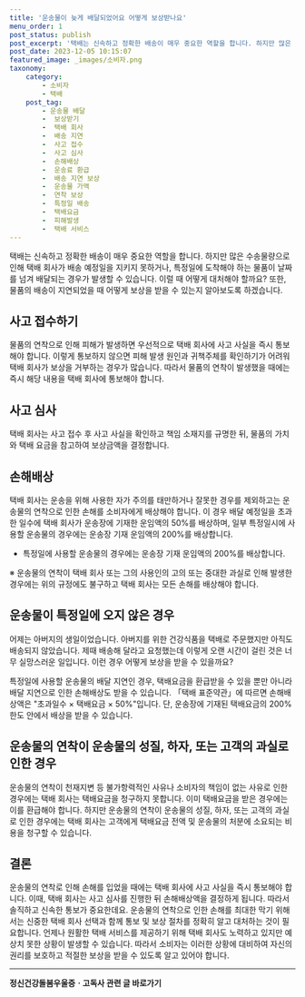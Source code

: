 ```yaml
---
title: '운송물이 늦게 배달되었어요 어떻게 보상받나요'
menu_order: 1
post_status: publish
post_excerpt: '택배는 신속하고 정확한 배송이 매우 중요한 역할을 합니다. 하지만 많은 수송물량으로 인해 택배 회사가 배송 예정일을 지키지 못하거나, 특정일에 도착해야 하는 물품이 날짜를 넘겨 배달되는 경우가 발생할 수 있습니다. 이럴 때 어떻게 대처해야 할까요  또한, 물품의 배송이 지연되었을 때 어떻게 보상을 받을 수 있는지 알아보도록 하겠습니다.'
post_date: 2023-12-05 10:15:07
featured_image: _images/소비자.png
taxonomy:
    category:
        - 소비자
        - 택배
    post_tag:
        - 운송물 배달
        -  보상받기
        -  택배 회사
        -  배송 지연
        -  사고 접수
        -  사고 심사
        -  손해배상
        -  운송료 환급
        -  배송 지연 보상
        -  운송물 가액
        -  연착 보상
        -  특정일 배송
        -  택배요금
        -  피해발생
        -  택배 서비스
---
```



택배는 신속하고 정확한 배송이 매우 중요한 역할을 합니다. 하지만 많은 수송물량으로 인해 택배 회사가 배송 예정일을 지키지 못하거나, 특정일에 도착해야 하는 물품이 날짜를 넘겨 배달되는 경우가 발생할 수 있습니다. 이럴 때 어떻게 대처해야 할까요? 또한, 물품의 배송이 지연되었을 때 어떻게 보상을 받을 수 있는지 알아보도록 하겠습니다.

## 사고 접수하기
물품의 연착으로 인해 피해가 발생하면 우선적으로 택배 회사에 사고 사실을 즉시 통보해야 합니다. 이렇게 통보하지 않으면 피해 발생 원인과 귀책주체를 확인하기가 어려워 택배 회사가 보상을 거부하는 경우가 많습니다. 따라서 물품의 연착이 발생했을 때에는 즉시 해당 내용을 택배 회사에 통보해야 합니다.

## 사고 심사
택배 회사는 사고 접수 후 사고 사실을 확인하고 책임 소재지를 규명한 뒤, 물품의 가치와 택배 요금을 참고하여 보상금액을 결정합니다.

## 손해배상
택배 회사는 운송을 위해 사용한 자가 주의를 태만하거나 잘못한 경우를 제외하고는 운송물의 연착으로 인한 손해를 소비자에게 배상해야 합니다. 이 경우 배달 예정일을 초과한 일수에 택배 회사가 운송장에 기재한 운임액의 50%를 배상하며, 일부 특정일시에 사용할 운송물의 경우에는 운송장 기재 운임액의 200%를 배상합니다.

* 특정일에 사용할 운송물의 경우에는 운송장 기재 운임액의 200%를 배상합니다.

※ 운송물의 연착이 택배 회사 또는 그의 사용인의 고의 또는 중대한 과실로 인해 발생한 경우에는 위의 규정에도 불구하고 택배 회사는 모든 손해를 배상해야 합니다.

## 운송물이 특정일에 오지 않은 경우
어제는 아버지의 생일이었습니다. 아버지를 위한 건강식품을 택배로 주문했지만 아직도 배송되지 않았습니다. 제때 배송해 달라고 요청했는데 이렇게 오랜 시간이 걸린 것은 너무 실망스러운 일입니다. 이런 경우 어떻게 보상을 받을 수 있을까요?

특정일에 사용할 운송물의 배달 지연인 경우, 택배요금을 환급받을 수 있을 뿐만 아니라 배달 지연으로 인한 손해배상도 받을 수 있습니다. 「택배 표준약관」에 따르면 손해배상액은 "초과일수 × 택배요금 × 50%"입니다. 단, 운송장에 기재된 택배요금의 200% 한도 안에서 배상을 받을 수 있습니다.

## 운송물의 연착이 운송물의 성질, 하자, 또는 고객의 과실로 인한 경우
운송물의 연착이 천재지변 등 불가항력적인 사유나 소비자의 책임이 없는 사유로 인한 경우에는 택배 회사는 택배요금을 청구하지 못합니다. 이미 택배요금을 받은 경우에는 이를 환급해야 합니다. 하지만 운송물의 연착이 운송물의 성질, 하자, 또는 고객의 과실로 인한 경우에는 택배 회사는 고객에게 택배요금 전액 및 운송물의 처분에 소요되는 비용을 청구할 수 있습니다.

## 결론
운송물의 연착로 인해 손해를 입었을 때에는 택배 회사에 사고 사실을 즉시 통보해야 합니다. 이때, 택배 회사는 사고 심사를 진행한 뒤 손해배상액을 결정하게 됩니다. 따라서 솔직하고 신속한 통보가 중요한데요. 운송물의 연착으로 인한 손해를 최대한 막기 위해서는 신중한 택배 회사 선택과 함께 통보 및 보상 절차를 정확히 알고 대처하는 것이 필요합니다. 언제나 원활한 택배 서비스를 제공하기 위해 택배 회사도 노력하고 있지만 예상치 못한 상황이 발생할 수 있습니다. 따라서 소비자는 이러한 상황에 대비하여 자신의 권리를 보호하고 적절한 보상을 받을 수 있도록 알고 있어야 합니다.
<!-- wp:separator -->
<hr class="wp-block-separator has-alpha-channel-opacity"/>
<!-- /wp:separator -->

<!-- wp:group {"backgroundColor":"base","layout":{"type":"constrained"}} -->
<div class="wp-block-group has-base-background-color has-background"><!-- wp:paragraph {"align":"center","fontSize":"medium"} -->
<p class="has-text-align-center has-large-font-size"><strong>정신건강돌봄우울증ㆍ고독사 관련 글 바로가기</strong></p>
<!-- /wp:paragraph -->


<!-- wp:latest-posts
{"categories":[{"id":23018,"count":19,"description":"","link":"https://uknowlaw.com/category/%ec%a0%95%ec%8b%a0%ea%b1%b4%ea%b0%95%eb%8f%8c%eb%b4%84%ec%9a%b0%ec%9a%b8%ec%a6%9d%e3%86%8d%ea%b3%a0%eb%8f%85%ec%82%ac/","name":"정신건강돌봄우울증ㆍ고독사","slug":"정신건강돌봄우울증ㆍ고독사","taxonomy":"category","parent":0,"meta":[],"_links":{"self":[{"href":"https://uknowlaw.com/wp-json/wp/v2/categories/23018"}],"collection":[{"href":"https://uknowlaw.com/wp-json/wp/v2/categories"}],"about":[{"href":"https://uknowlaw.com/wp-json/wp/v2/taxonomies/category"}],"wp:post_type":[{"href":"https://uknowlaw.com/wp-json/wp/v2/posts?categories=23018"}],"curies":[{"name":"wp","href":"https://api.w.org/{rel}","templated":true}]}}],"postsToShow":100,"excerptLength":28,"postLayout":"grid","columns":2,"featuredImageAlign":"left","featuredImageSizeSlug":"large","fontSize":"small"} /--></div>
<!-- /wp:group -->